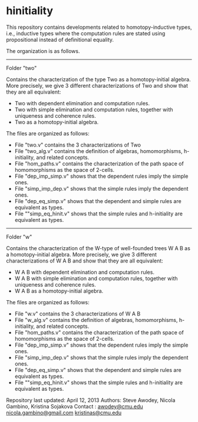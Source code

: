 hinitiality
===========

This repository contains developments related to homotopy-inductive types, i.e.,
inductive types where the computation rules are stated using propositional instead
of definitional equality.

The organization is as follows.

------------------------------------------------------------------------------

Folder "two"

Contains the characterization of the type Two as a homotopy-initial
algebra. More precisely, we give 3 different characterizations of Two and show that
they are all equivalent:

   - Two with dependent elimination and computation rules.
   - Two with simple elimination and computation rules,
     together with uniqueness and coherence rules.
   - Two as a homotopy-initial algebra.

The files are organized as follows:

   - File "two.v" contains the 3 characterizations of Two
   - File "two_alg.v" contains the definition of algebras, homomorphisms,
     h-initiality, and related concepts.
   - File "hom_paths.v" contains the characterization of the path space
     of homomorphisms as the space of 2-cells.
   - File "dep_imp_simp.v" shows that the dependent rules imply the simple ones.
   - File "simp_imp_dep.v" shows that the simple rules imply the dependent ones.
   - File "dep_eq_simp.v" shows that the dependent and simple rules are equivalent
     as types.
   - File ""simp_eq_hinit.v" shows that the simple rules and h-initiality are
     equivalent as types.

------------------------------------------------------------------------------

Folder "w"

Contains the characterization of the W-type of well-founded trees W A B as a
homotopy-initial algebra. More precisely, we give 3 different characterizations
of W A B and show that they are all equivalent:

   - W A B with dependent elimination and computation rules.
   - W A B with simple elimination and computation rules,
     together with uniqueness and coherence rules.
   - W A B as a homotopy-initial algebra.

The files are organized as follows:

   - File "w.v" contains the 3 characterizations of W A B
   - File "w_alg.v" contains the definition of algebras, homomorphisms,
     h-initiality, and related concepts.
   - File "hom_paths.v" contains the characterization of the path space
     of homomorphisms as the space of 2-cells.
   - File "dep_imp_simp.v" shows that the dependent rules imply the simple ones.
   - File "simp_imp_dep.v" shows that the simple rules imply the dependent ones.
   - File "dep_eq_simp.v" shows that the dependent and simple rules are equivalent
     as types.
   - File ""simp_eq_hinit.v" shows that the simple rules and h-initiality are
     equivalent as types.


Repository last updated: April 12, 2013
Authors: Steve Awodey, Nicola Gambino, Kristina Sojakova
Contact : awodey@cmu.edu
          nicola.gambino@gmail.com
          kristinas@cmu.edu

